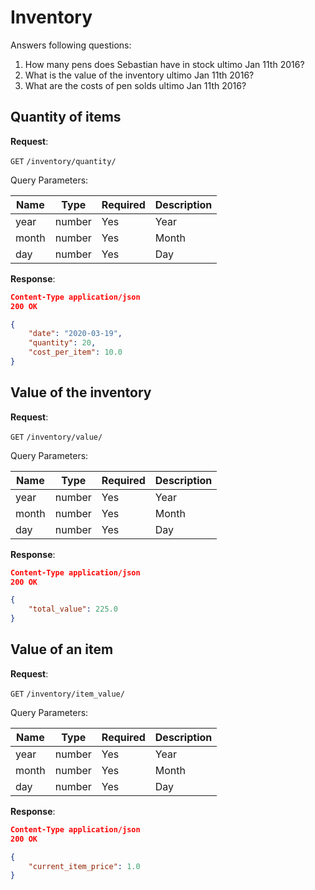 # Inventory
Answers following questions:
1. How many pens does Sebastian have in stock ultimo Jan 11th 2016?
2. What is the value of the inventory ultimo Jan 11th 2016?
3. What are the costs of pen solds ultimo Jan 11th 2016?

## Quantity of items

**Request**:

`GET` `/inventory/quantity/`

Query Parameters:

Name           | Type   | Required  | Description
---------------|--------|-----------|------------
year           | number | Yes       | Year
month          | number | Yes       | Month
day            | number | Yes       | Day

**Response**:

```json
Content-Type application/json
200 OK

{
    "date": "2020-03-19",
    "quantity": 20,
    "cost_per_item": 10.0
}
```

## Value of the inventory

**Request**:

`GET` `/inventory/value/`

Query Parameters:

Name           | Type   | Required  | Description
---------------|--------|-----------|------------
year           | number | Yes       | Year
month          | number | Yes       | Month
day            | number | Yes       | Day

**Response**:

```json
Content-Type application/json
200 OK

{
    "total_value": 225.0
}
```

## Value of an item

**Request**:

`GET` `/inventory/item_value/`

Query Parameters:

Name           | Type   | Required  | Description
---------------|--------|-----------|------------
year           | number | Yes       | Year
month          | number | Yes       | Month
day            | number | Yes       | Day

**Response**:

```json
Content-Type application/json
200 OK

{
    "current_item_price": 1.0
}
```

